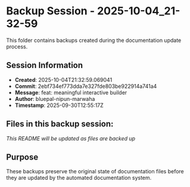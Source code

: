 # Backup Session - 2025-10-04_21-32-59

This folder contains backups created during the documentation update process.

## Session Information
- **Created**: 2025-10-04T21:32:59.069041
- **Commit**: 2ebf734ef773dda7e327fde803be922914a741a4
- **Message**: feat: meaningful interactive builder
- **Author**: bluepal-nipun-marwaha
- **Timestamp**: 2025-09-30T12:55:17Z

## Files in this backup session:
*This README will be updated as files are backed up*

## Purpose
These backups preserve the original state of documentation files before they are updated by the automated documentation system.
